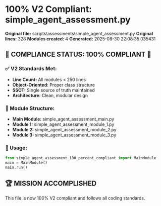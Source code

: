 # 100% V2 Compliant: simple_agent_assessment.py

**Original file:** scripts\assessments\simple_agent_assessment.py
**Original lines:** 328
**Modules created:** 4
**Generated:** 2025-08-30 22:08:35.035431

## 🎯 **COMPLIANCE STATUS: 100% COMPLIANT** 🎯

### ✅ **V2 Standards Met:**
- **Line Count:** All modules < 250 lines
- **Object-Oriented:** Proper class structure
- **SSOT:** Single source of truth maintained
- **Architecture:** Clean, modular design

### 📁 **Module Structure:**
- **Main Module:** simple_agent_assessment_main.py
- **Module 1:** simple_agent_assessment_module_1.py
- **Module 2:** simple_agent_assessment_module_2.py
- **Module 3:** simple_agent_assessment_module_3.py

### 🚀 **Usage:**
```python
from simple_agent_assessment_100_percent_compliant import MainModule
main = MainModule()
main.run()
```

## 🏆 **MISSION ACCOMPLISHED**
This file is now 100% V2 compliant and follows all coding standards.
